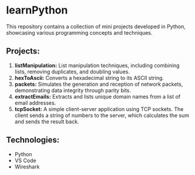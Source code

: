 # learnPython

This repository contains a collection of mini projects developed in Python, showcasing various programming concepts and techniques.

## Projects:

1.  **listManipulation:** List manipulation techniques, including combining lists, removing duplicates, and doubling values.
2.  **hexToAscii:** Converts a hexadecimal string to its ASCII string.
3.  **packets:** Simulates the generation and reception of network packets, demonstrating data integrity through parity bits.
4.  **extractEmails:** Extracts and lists unique domain names from a list of email addresses.
5.  **tcpSocket:** A simple client-server application using TCP sockets. The client sends a string of numbers to the server, which calculates the sum and sends the result back.

## Technologies:

-   Python
-   VS Code
-   Wireshark
